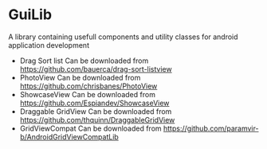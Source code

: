 GuiLib
======

A library containing usefull components and utility classes for android application development

* Drag Sort list Can be downloaded from https://github.com/bauerca/drag-sort-listview
* PhotoView Can be downloaded from https://github.com/chrisbanes/PhotoView
* ShowcaseView Can be downloaded from https://github.com/Espiandev/ShowcaseView
* Draggable GridView Can be downloaded from https://github.com/thquinn/DraggableGridView
* GridViewCompat Can be downloaded from https://github.com/paramvir-b/AndroidGridViewCompatLib

